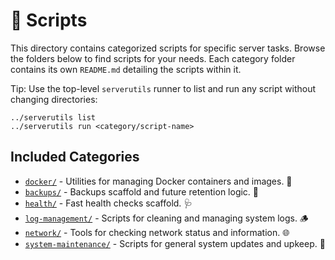 # 🧩 Scripts

This directory contains categorized scripts for specific server tasks. Browse the folders below to find scripts for your needs. Each category folder contains its own `README.md` detailing the scripts within it.

Tip: Use the top-level `serverutils` runner to list and run any script without changing directories:

```
../serverutils list
../serverutils run <category/script-name>
```

## Included Categories

* [`docker/`](./docker/) - Utilities for managing Docker containers and images. 🐳
* [`backups/`](./backups/) - Backups scaffold and future retention logic. 💾
* [`health/`](./health/) - Fast health checks scaffold. 🩺
* [`log-management/`](./log-management/) - Scripts for cleaning and managing system logs. 🪵
* [`network/`](./network/) - Tools for checking network status and information. 🌐
* [`system-maintenance/`](./system-maintenance/) - Scripts for general system updates and upkeep. 🔧
